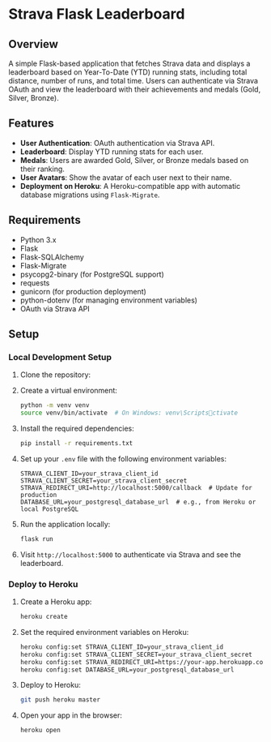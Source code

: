 
# Strava Flask Leaderboard

## Overview

A simple Flask-based application that fetches Strava data and displays a leaderboard based on Year-To-Date (YTD) running stats, including total distance, number of runs, and total time. Users can authenticate via Strava OAuth and view the leaderboard with their achievements and medals (Gold, Silver, Bronze).

## Features

- **User Authentication**: OAuth authentication via Strava API.
- **Leaderboard**: Display YTD running stats for each user.
- **Medals**: Users are awarded Gold, Silver, or Bronze medals based on their ranking.
- **User Avatars**: Show the avatar of each user next to their name.
- **Deployment on Heroku**: A Heroku-compatible app with automatic database migrations using `Flask-Migrate`.

## Requirements

- Python 3.x
- Flask
- Flask-SQLAlchemy
- Flask-Migrate
- psycopg2-binary (for PostgreSQL support)
- requests
- gunicorn (for production deployment)
- python-dotenv (for managing environment variables)
- OAuth via Strava API

## Setup

### Local Development Setup

1. Clone the repository:

2. Create a virtual environment:

    ```bash
    python -m venv venv
    source venv/bin/activate  # On Windows: venv\Scriptsctivate
    ```

3. Install the required dependencies:

    ```bash
    pip install -r requirements.txt
    ```

4. Set up your `.env` file with the following environment variables:

    ```env
    STRAVA_CLIENT_ID=your_strava_client_id
    STRAVA_CLIENT_SECRET=your_strava_client_secret
    STRAVA_REDIRECT_URI=http://localhost:5000/callback  # Update for production
    DATABASE_URL=your_postgresql_database_url  # e.g., from Heroku or local PostgreSQL
    ```

5. Run the application locally:

    ```bash
    flask run
    ```

6. Visit `http://localhost:5000` to authenticate via Strava and see the leaderboard.

### Deploy to Heroku

1. Create a Heroku app:

    ```bash
    heroku create
    ```

2. Set the required environment variables on Heroku:

    ```bash
    heroku config:set STRAVA_CLIENT_ID=your_strava_client_id
    heroku config:set STRAVA_CLIENT_SECRET=your_strava_client_secret
    heroku config:set STRAVA_REDIRECT_URI=https://your-app.herokuapp.com/callback
    heroku config:set DATABASE_URL=your_postgresql_database_url
    ```

3. Deploy to Heroku:

    ```bash
    git push heroku master
    ```

4. Open your app in the browser:

    ```bash
    heroku open
    ```
